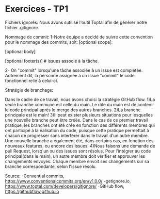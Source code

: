 # Exercices - TP1

Fichiers ignorés:
Nous avons sutilisé l'outil Toptal afin de générer notre fichier .gitignore.


Nommage de commit:
1-Notre équipe a décidé de suivre cette convention pour le nommage des commits, soit: <type>[optional scope]: <description>

[optional body]

[optional footer(s)] # issues associé à la tâche.

2- On "commit" lorsqu'une tâche associée à un issue est complétée. Autrement dit, la personne assignée à un issue "commit" le code fonctionnel relié à celui-ci. 


Stratégie de branchage:

Dans le cadre de ce travail, nous avons choisi la stratégie GitHub flow.
1)La seule branche commune est celle du main. Le rôle du main est de contenir le code principal après le merge des autres branches.
2)La branche principale est le main!
3)Il peut exister plusieurs situations pour lesquelles une nouvelle branche peut être créée. Dans le cas de ce premier travail pratique, les branches ont été crée en fonction des différents membres qui ont participé à la éalisation du code, puisque cette pratique permettait à chacun de progresser sans interférer dans le travail d'un autre membre. Une nouvelle branche a également été, dans certains cas, en fonction des nouveaux features, ou encore des issues!
4)Nous faisons une demande de pull Request, lorsq'un ou des issues sont résolus. Pour l'intégrer au code principal(dans le main), un autre membre doit vérifier et approuver les changements envoyés. Chaque membre envoit ses changements sur sa branche correspondante, selon l'issue résolu.




Source:
-Convential commits, https://www.conventionalcommits.org/en/v1.0.0/
-getignore.io, https://www.toptal.com/developers/gitignore/
-GitHub flow, https://githubflow.github.io
